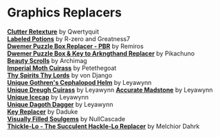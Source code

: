 # Graphics Replacers  
[**Clutter Retexture**](https://www.nexusmods.com/morrowind/mods/45972?) by Qwertyquit  
[**Labeled Potions**](https://www.nexusmods.com/morrowind/mods/44374) by R-zero and Greatness7  
[**Dwemer Puzzle Box Replacer - PBR**](https://www.nexusmods.com/morrowind/mods/45006) by Remiros  
[**Dwemer Puzzle Box & Key to Arkngthand Replacer**](https://www.nexusmods.com/morrowind/mods/44191) by Pikachuno  
[**Beauty Scrolls**](https://www.nexusmods.com/morrowind/mods/47181) by Archimag  
[**Imperial Moth Cuirass**](https://www.nexusmods.com/morrowind/mods/45939) by Petethegoat  
[**Thy Spirits Thy Lords**](https://www.nexusmods.com/morrowind/mods/38423) by von Django  
[**Unique Gothren's Cephalopod Helm**](https://www.nexusmods.com/morrowind/mods/46534) by Leyawynn  
[**Unique Dreugh Cuirass**](https://www.nexusmods.com/morrowind/mods/46508) by Leyawynn
[**Accurate Madstone**](https://www.nexusmods.com/morrowind/mods/46397) by Leyawynn  
[**Unique Icecap**](https://www.nexusmods.com/morrowind/mods/46362) by Leyawynn  
[**Unique Dagoth Dagger**](https://www.nexusmods.com/morrowind/mods/46363) by Leyawynn  
[**Key Replacer**](https://www.nexusmods.com/morrowind/mods/6749) by Daduke  
[**Visually Filled Soulgems**](https://www.nexusmods.com/morrowind/mods/467090) by NullCascade  
[**Thickle-Lo - The Succulent Hackle-Lo Replacer**](https://www.nexusmods.com/morrowind/mods/47502/) by Melchior Dahrk  
